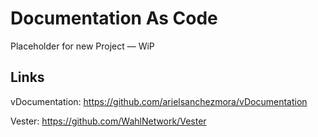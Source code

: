# Documentation As Code

Placeholder for new Project — WiP



## Links

vDocumentation: https://github.com/arielsanchezmora/vDocumentation

Vester: https://github.com/WahlNetwork/Vester

